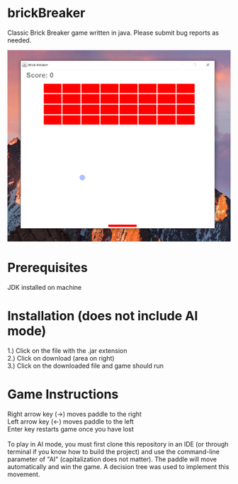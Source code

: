 # brickBreaker
Classic Brick Breaker game written in java. Please submit bug reports as needed.

![BrickBreakerGameplay](BrickBreakerGameplay.png)

# Prerequisites
JDK installed on machine

# Installation (does not include AI mode)
1.) Click on the file with the .jar extension
<br />
2.) Click on download (area on right)
<br />
3.) Click on the downloaded file and game should run

# Game Instructions
Right arrow key (→) moves paddle to the right
<br />
Left arrow key (←) moves paddle to the left
<br />
Enter key restarts game once you have lost
<br />
<br />
To play in AI mode, you must first clone this repository
in an IDE (or through terminal if you know how to build the project)
and use the command-line parameter of "AI" (capitalization does not matter).
The paddle will move automatically and win the game. A decision tree was used
to implement this movement.
